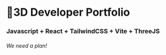 # 🚀3D Developer Portfolio

### Javascript + React + TailwindCSS + Vite + ThreeJS
###### We need a plan!
